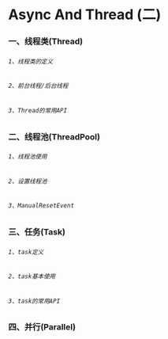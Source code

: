 # Async And Thread (二)

### 一、线程类(Thread)

###### `1、线程类的定义`
###### `2、前台线程/后台线程`
###### `3、Thread的常用API`

### 二、线程池(ThreadPool)
###### `1、线程池使用`
###### `2、设置线程池`
###### `3、ManualResetEvent`


### 三、任务(Task)
###### `1、task定义`
###### `2、task基本使用`
###### `3、task的常用API`

### 四、并行(Parallel)
